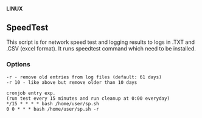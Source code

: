 #### LINUX
## SpeedTest

This script is for network speed test and logging results to logs in .TXT and .CSV (excel format).
It runs speedtest command which need to be installed.

### Options
    -r - remove old entries from log files (default: 61 days)
    -r 10 - like above but remove older than 10 days

    cronjob entry exp.
    (run test every 15 minutes and run cleanup at 0:00 everyday)
    */15 * * * * bash /home/user/sp.sh
    0 0 * * * bash /home/user/sp.sh -r
